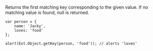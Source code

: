 Returns the first matching key corresponding to the given value.
If no matching value is found, null is returned.

    var person = {
        name: 'Jacky',
        loves: 'food'
    };

    alert(Ext.Object.getKey(person, 'food')); // alerts 'loves'
